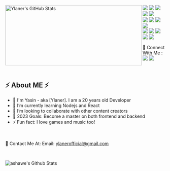 <p>
  <img align="left" width="430" height="190" alt="Ylaner's GitHub Stats" src="https://github-readme-stats.vercel.app/api?username=Ylaner&show_icons=true&hide_border=false&line_height=20&title_color=ff652f&icon_color=FFE400&bg_color=09131B&text_color=ffffff&border_color=0c1a25" />
  <p >  
    <img src="https://img.shields.io/badge/Udemy-EC5252?style=flat-square&logo=Udemy&logoColor=white">
    <img src="https://img.shields.io/badge/-Java-EC4D37?style=flat-square&logo=java&logoColor=white"/>
    <img src="https://img.shields.io/badge/-HTML5-E34F26?style=flat-square&logo=HTML5&logoColor=white"/>
    <img src="https://img.shields.io/badge/-CSS3-1572B6?style=flat-square&logo=CSS3&logoColor=white"/>
    <img src="https://img.shields.io/badge/Sass-CC6699?style=flat-square&logo=sass&logoColor=white">
    <br/>
    <img src="https://img.shields.io/badge/JavaScript-323330?flat-square&logo=javascript&logoColor=F7DF1E">
    <img src="https://img.shields.io/badge/TypeScript-007ACC?flat-square&logo=typescript&logoColor=white">
    <img src="https://img.shields.io/badge/Node.js-339933?flat-square&logo=nodedotjs&logoColor=white">
    <img src="https://img.shields.io/badge/React-20232A?flat-square&logo=react&logoColor=61DAFB">
    <br/>
    <img src="https://img.shields.io/badge/Deno-464647?flat-square&logo=deno&logoColor=white">
    <img src="https://img.shields.io/badge/MongoDB-4EA94B?flat-square&logo=mongodb&logoColor=white">
    <img src="https://img.shields.io/badge/-Github-181717?style=flat-square&logo=GitHub&logoColor=white"/>
    <img src="https://img.shields.io/badge/-Git-F44D27?style=flat-square&logo=Git&logoColor=white"/>
    <img src="https://img.shields.io/badge/GitKraken-179287?flat-square&logo=GitKraken&logoColor=white">
  </p>
</p>

<p>
  📣 Connect With Me :<br/>
  <a href="ylanerofficial@gmail.com"><img src="https://img.shields.io/badge/Gmail-D14836?style=for-the-badge&logo=gmail&logoColor=white"/></a>
  <a href="https://t.me/Ylaner"><img src="https://img.shields.io/badge/Telegram-2CA5E0?style=for-the-badge&logo=telegram&logoColor=white"/></a>
  <!-- <a href="https://linkedin.com/in/"><img src="https://img.shields.io/badge/linkedin-0077B5.svg?style=for-the-badge&logo=linkedin&logoColor=white"/></a> -->
</p>
<br />

## ⚡️ About ME ⚡️

- 🧔 I'm Yasin - aka [Ylaner]. I am a 20 years old Developer
- 🌱 I’m currently learning Nodejs and React
- 👯 I’m looking to collaborate with other content creators
- 🥅 2023 Goals: Become a master on both frontend and backend
- ⚡ Fun fact: I love games and music too!

<br />

🔗 Contact Me At:
Email: ylanerofficial@gmail.com

<br />

<p>
<a href="https://github.com/ashawe/github-readme-stats">
  <img align="left" alt="ashawe's Github Stats" src="https://github-readme-stats.ashawe.vercel.app/api/top-langs/?username=Ylaner&show_icons=true&hide_border=false&title_color=ff652f&icon_color=FFE400&bg_color=09131B&text_color=ffffff&border_color=0c1a25" />
</a>
</p>

<br />

[website]: https://codeSTACKr.com
[course]: http://vsCodeHero.com
[twitter]: https://twitter.com/codeSTACKr
[youtube]: https://youtube.com/codeSTACKr
[instagram]: https://instagram.com/codeSTACKr
[linkedin]: https://linkedin.com/in/codeSTACKr
[webdevplaylist]: https://www.youtube.com/playlist?list=PLkwxH9e_vrAJ0WbEsFA9W3I1W-g_BTsbt
[jsplaylist]: https://www.youtube.com/playlist?list=PLkwxH9e_vrALRJKu7wfXby3MKeflhTu6B
[cssplaylist]: https://www.youtube.com/playlist?list=PLkwxH9e_vrALSdvZuEh6gqQdmDoDIoqz4
[reactplaylist]: https://www.youtube.com/playlist?list=PLkwxH9e_vrAK4TdffpxKY3QGyHCpxFcQ0
